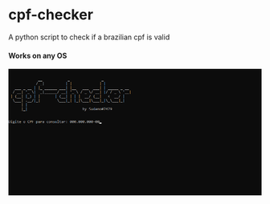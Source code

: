 # cpf-checker
A python script to check if a brazilian cpf is valid

#### Works on any OS

![Screenshot about the cpf-checker](./screenshot.png)
